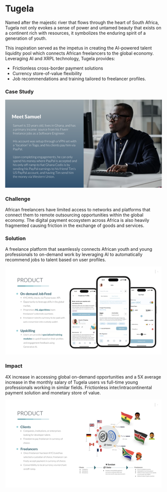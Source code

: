# Tugela
Named after the majestic river that flows through the heart of South Africa, Tugela not only evokes a sense of power and untamed beauty that exists on a continent rich with resources, it symbolizes the enduring spirit of a generation of youth.

This inspiration served as the impetus in creating the AI-powered talent liquidity pool which connects African freelancers to the global economy. Leveraging AI and XRPL technology, Tugela provides:
- Frictionless cross-border payment solutions
- Currency store-of-value flexibility
- Job recommendations and training tailored to freelancer profiles.

### Case Study
![Case Study](https://github.com/j-blytix/TugelaGlow/blob/main/docs/images/casestudy.png)


### Challenge
African freelancers have limited access to networks and platforms that connect them to remote outsourcing  opportunities within the global economy.  The digital payment ecosystem across Africa is also heavily fragmented causing friction in the exchange of goods and services.

### Solution
A freelance platform that seamlessly connects African youth and young professionals to on-demand work by leveraging AI to automatically recommend jobs to talent based on user profiles.

![On-demand Job Feed](https://github.com/j-blytix/TugelaGlow/blob/main/docs/images/product_overview4.png)

### Impact
4X increase in accessing global on-demand opportunities and a 5X average increase in the monthly salary of Tugela users vs full-time young professionals working in similar fields.  Frictionless inter/intracontinental payment solution and monetary store of value.

![Stellar Reference Flow](https://github.com/j-blytix/TugelaGlow/blob/main/docs/images/product_overview5.png)



